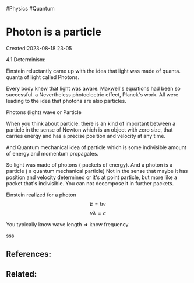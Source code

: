 #Physics #Quantum 
# Photon is a particle
Created:2023-08-18 23-05


4.1 Determinism:

Einstein reluctantly came up with the idea that light was made of quanta. quanta of light called Photons.

Every body knew that light was aware. Maxwell's equations had been so successful. a Nevertheless photoelectric effect, Planck's work. All were leading to the idea that photons are also particles.



Photons (light)       wave or Particle



When you think about particle. there is an kind of important between a particle in the sense of Newton which is an object with zero size, that carries energy and has a precise position and velocity at any time.

And Quantum mechanical idea of particle which is some indivisible amount of energy and momentum propagates.

So light was made of photons ( packets of energy). And a photon is a particle ( a quantum mechanical particle) Not in the sense that maybe it has position and velocity determined or it's at point particle, but more like a packet that's indivisible. You can not decompose it in further packets.

Einstein realized for a photon
$$E = h\nu$$
$$\nu \lambda = c$$

You typically know wave length $\Rightarrow$ know frequency


sss


## References:

## Related:



